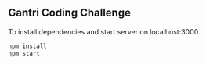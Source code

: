 ## Gantri Coding Challenge

To install dependencies and start server on localhost:3000

```sh
npm install
npm start
```